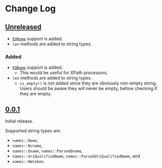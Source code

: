 # Change Log

## [Unreleased]

* [`EQName`](https://www.w3.org/TR/2017/REC-xpath-31-20170321/#doc-xpath31-EQName)
  support is added.
* `len` methods are added to string types.

### Added
* [`EQName`](https://www.w3.org/TR/2017/REC-xpath-31-20170321/#doc-xpath31-EQName)
  support is added.
    + This would be useful for XPath processors.
* `len` methods are added to string types.
    * `is_empty()` is not added since they are obviously non-empty string.
      Users should be aware they will never be empty, before checking if they are empty.

## [0.0.1]

Initial release.

Supported string types are:

* `names::Name`,
* `names::Ncname`,
* `names::Qname`, `names::ParsedQname`,
* `names::UriQualifiedName`, `names::ParsedUriQualifiedName`, and
* `names::Nmtoken`.

[Unreleased]: <https://gitlab.com/lo48576/xml-string/-/compare/v0.0.1...develop>
[0.0.1]: <https://gitlab.com/lo48576/xml-string/-/releases/v0.0.1>
